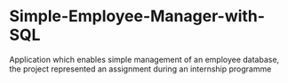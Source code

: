 # Simple-Employee-Manager-with-SQL
 Application which enables simple management of an employee database, the project represented an assignment during an internship programme
